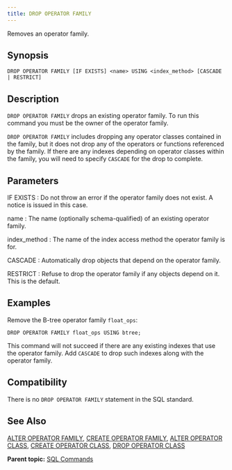 ```yaml
---
title: DROP OPERATOR FAMILY 
---
```


Removes an operator family.

## <a id="section2"></a>Synopsis 

``` {#sql_command_synopsis}
DROP OPERATOR FAMILY [IF EXISTS] <name> USING <index_method> [CASCADE | RESTRICT]
```

## <a id="section3"></a>Description 

`DROP OPERATOR FAMILY` drops an existing operator family. To run this command you must be the owner of the operator family.

`DROP OPERATOR FAMILY` includes dropping any operator classes contained in the family, but it does not drop any of the operators or functions referenced by the family. If there are any indexes depending on operator classes within the family, you will need to specify `CASCADE` for the drop to complete.

## <a id="section4"></a>Parameters 

IF EXISTS
:   Do not throw an error if the operator family does not exist. A notice is issued in this case.

name
:   The name \(optionally schema-qualified\) of an existing operator family.

index\_method
:   The name of the index access method the operator family is for.

CASCADE
:   Automatically drop objects that depend on the operator family.

RESTRICT
:   Refuse to drop the operator family if any objects depend on it. This is the default.

## <a id="section5"></a>Examples 

Remove the B-tree operator family `float_ops`:

```
DROP OPERATOR FAMILY float_ops USING btree;
```

This command will not succeed if there are any existing indexes that use the operator family. Add `CASCADE` to drop such indexes along with the operator family.

## <a id="section6"></a>Compatibility 

There is no `DROP OPERATOR FAMILY` statement in the SQL standard.

## <a id="section7"></a>See Also 

[ALTER OPERATOR FAMILY](ALTER_OPERATOR_FAMILY.html), [CREATE OPERATOR FAMILY](CREATE_OPERATOR_FAMILY.html), [ALTER OPERATOR CLASS](ALTER_OPERATOR_CLASS.html), [CREATE OPERATOR CLASS](CREATE_OPERATOR_CLASS.md#bx20941), [DROP OPERATOR CLASS](DROP_OPERATOR_CLASS.html)

**Parent topic:** [SQL Commands](../sql_commands/sql_ref.html)

